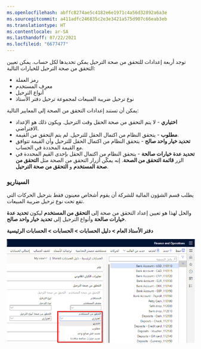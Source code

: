 ```yaml
---
ms.openlocfilehash: abffc8274ae5c4182e6e1971c4a56d32892a6a3e
ms.sourcegitcommit: a411adfc246835c2e3e3421a575d907c66eab3eb
ms.translationtype: HT
ms.contentlocale: ar-SA
ms.lasthandoff: 07/22/2021
ms.locfileid: "6677477"
---
```

توجد أربعة إعدادات للتحقق من صحة الترحيل يمكن تحديدها لكل حساب. يمكن تعيين التحقق من صحة الترحيل للخيارات التالية: 

- ‏رمز العملة
- معرِف المستخدم  
- أنواع الترحيل
- نوع ترحيل ضريبة المبيعات لمجموعة ترحيل دفتر الأستاذ

يمكن أن تستند إعدادات التحقق من الصحة إلى المعايير التالية: 

- **اختياري** - لا يتم التحقق من صحة الحقل وقت الترحيل. ويكون ذلك هو الإعداد الافتراضي.  
- **مطلوب** - يتحقق النظام من اكتمال الحقل للترحيل. لم يتم التحقق من القيمة.  
- **تحديد خيار واحد صالح** - يتحقق النظام من اكتمال الحقل للترحيل وأن القيمة تتوافق مع القيمة المحددة في الحساب.  
- **تحديد عدة خيارات صالحة** - يتحقق النظام من اكتمال الحقل بإحدى القيم المحددة في الزر **قائمة التحقق من الصحة**. إنه يمكّن أزرار التحقق من الصحة مثل **التحقق من صحة المستخدم** و **التحقق من صحة الترحيل**. 

### <a name="scenario"></a>السيناريو

يطلب قسم الشؤون المالية للشركة أن يقوم أشخاص معينون فقط بترحيل الحركات التي تقع تحت نوع ترحيل ضريبة المبيعات.

والحل لهذا هو تعيين إعداد التحقق من صحة إلى **التحقق من المستخدم** ليكون **تحديد عدة خيارات صالحة** وأنواع الترحيل إلى **تحديد خيار واحد صالح**.

**دفتر الأستاذ العام > دليل الحسابات > الحسابات > الحسابات الرئيسية**

[![لقطة شاشة من القائمة المنسدلة للتحقق من صحة المستخدم في علامة التبويب السريعة التحقق من صحة الترحيل.](../media/posting-validation.png)](../media/posting-validation.png#lightbox)



